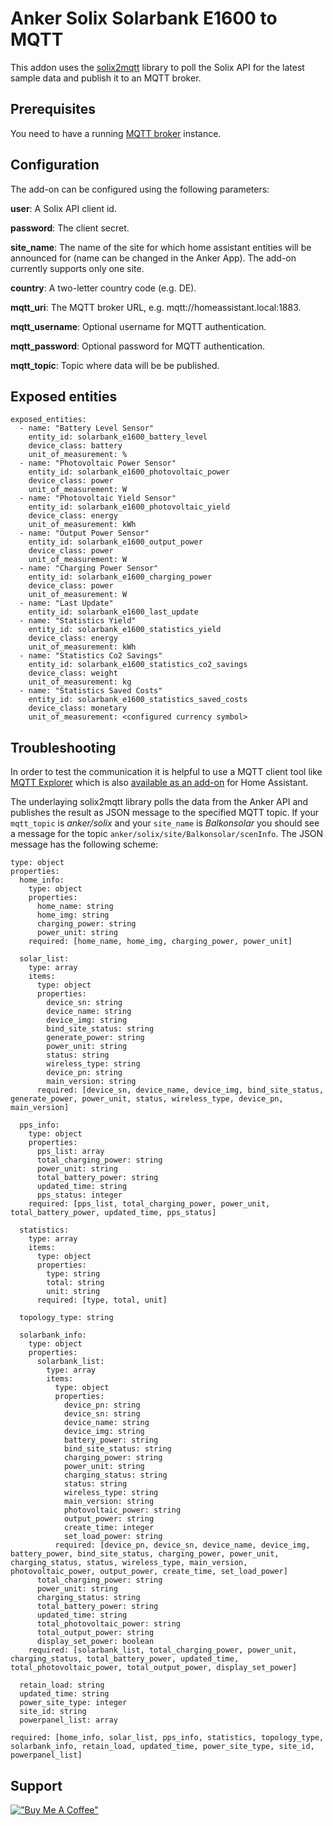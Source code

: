 # Anker Solix Solarbank E1600 to MQTT

This addon uses the [solix2mqtt](https://github.com/tomquist/solix2mqtt) library to poll the Solix API for the latest sample data and publish it to an MQTT broker.

## Prerequisites

You need to have a running [MQTT broker](https://github.com/home-assistant/addons/tree/master/mosquitto) instance.

## Configuration

The add-on can be configured using the following parameters:

__user__: A Solix API client id.

__password__: The client secret.

__site_name__: The name of the site for which home assistant entities will be announced for (name can be changed in the Anker App). The add-on currently supports only one site.

__country__: A two-letter country code (e.g. DE).

__mqtt_uri__: The MQTT broker URL, e.g. mqtt://homeassistant.local:1883.

__mqtt_username__: Optional username for MQTT authentication.

__mqtt_password__: Optional password for MQTT authentication.

__mqtt_topic__: Topic where data will be be published.

## Exposed entities
```
exposed_entities:
  - name: "Battery Level Sensor"
    entity_id: solarbank_e1600_battery_level
    device_class: battery
    unit_of_measurement: %
  - name: "Photovoltaic Power Sensor"
    entity_id: solarbank_e1600_photovoltaic_power
    device_class: power
    unit_of_measurement: W
  - name: "Photovoltaic Yield Sensor"
    entity_id: solarbank_e1600_photovoltaic_yield
    device_class: energy
    unit_of_measurement: kWh
  - name: "Output Power Sensor"
    entity_id: solarbank_e1600_output_power
    device_class: power
    unit_of_measurement: W
  - name: "Charging Power Sensor"
    entity_id: solarbank_e1600_charging_power
    device_class: power
    unit_of_measurement: W
  - name: "Last Update"
    entity_id: solarbank_e1600_last_update
  - name: "Statistics Yield"
    entity_id: solarbank_e1600_statistics_yield
    device_class: energy
    unit_of_measurement: kWh
  - name: "Statistics Co2 Savings"
    entity_id: solarbank_e1600_statistics_co2_savings
    device_class: weight
    unit_of_measurement: kg
  - name: "Statistics Saved Costs"
    entity_id: solarbank_e1600_statistics_saved_costs
    device_class: monetary
    unit_of_measurement: <configured currency symbol>
```

## Troubleshooting
In order to test the communication it is helpful to use a MQTT client tool like [MQTT Explorer](https://mqtt-explorer.com/) which is also [available as an add-on](https://github.com/home-assistant/addons/tree/master/mosquitto) for Home Assistant.

The underlaying solix2mqtt library polls the data from the Anker API and publishes the result as JSON message to the specified MQTT topic. If your `` mqtt_topic`` is _anker/solix_ and your ``site_name`` is _Balkonsolar_ you should see a message for the topic ```anker/solix/site/Balkonsolar/scenInfo```. The JSON message has the following scheme:

```
type: object
properties:
  home_info:
    type: object
    properties:
      home_name: string
      home_img: string
      charging_power: string
      power_unit: string
    required: [home_name, home_img, charging_power, power_unit]

  solar_list:
    type: array
    items:
      type: object
      properties:
        device_sn: string
        device_name: string
        device_img: string
        bind_site_status: string
        generate_power: string
        power_unit: string
        status: string
        wireless_type: string
        device_pn: string
        main_version: string
      required: [device_sn, device_name, device_img, bind_site_status, generate_power, power_unit, status, wireless_type, device_pn, main_version]

  pps_info:
    type: object
    properties:
      pps_list: array
      total_charging_power: string
      power_unit: string
      total_battery_power: string
      updated_time: string
      pps_status: integer
    required: [pps_list, total_charging_power, power_unit, total_battery_power, updated_time, pps_status]

  statistics:
    type: array
    items:
      type: object
      properties:
        type: string
        total: string
        unit: string
      required: [type, total, unit]

  topology_type: string

  solarbank_info:
    type: object
    properties:
      solarbank_list:
        type: array
        items:
          type: object
          properties:
            device_pn: string
            device_sn: string
            device_name: string
            device_img: string
            battery_power: string
            bind_site_status: string
            charging_power: string
            power_unit: string
            charging_status: string
            status: string
            wireless_type: string
            main_version: string
            photovoltaic_power: string
            output_power: string
            create_time: integer
            set_load_power: string
          required: [device_pn, device_sn, device_name, device_img, battery_power, bind_site_status, charging_power, power_unit, charging_status, status, wireless_type, main_version, photovoltaic_power, output_power, create_time, set_load_power]
      total_charging_power: string
      power_unit: string
      charging_status: string
      total_battery_power: string
      updated_time: string
      total_photovoltaic_power: string
      total_output_power: string
      display_set_power: boolean
    required: [solarbank_list, total_charging_power, power_unit, charging_status, total_battery_power, updated_time, total_photovoltaic_power, total_output_power, display_set_power]

  retain_load: string
  updated_time: string
  power_site_type: integer
  site_id: string
  powerpanel_list: array

required: [home_info, solar_list, pps_info, statistics, topology_type, solarbank_info, retain_load, updated_time, power_site_type, site_id, powerpanel_list]

```

<!-- ```
site_list:
  - site_id: string
    site_name: string
    site_img: string
    device_type_list:
      - integer
      - integer
    ms_type: integer
    power_site_type: integer
    is_allow_delete: boolean

solar_list:
  - device_sn: string
    device_name: string
    device_img: string
    bind_site_status: string
    generate_power: string
    power_unit: string
    status: string
    wireless_type: string
    device_pn: string
    main_version: string

pps_list: []

solarbank_list:
  - device_pn: string
    device_sn: string
    device_name: string
    device_img: string
    battery_power: string
    bind_site_status: string
    charging_power: string
    power_unit: string
    charging_status: string
    status: string
    wireless_type: string
    main_version: string
    photovoltaic_power: string
    output_power: string
    create_time: integer
    set_load_power: string

powerpanel_list: []
``` -->


## Support
[!["Buy Me A Coffee"](https://www.buymeacoffee.com/assets/img/custom_images/orange_img.png)](https://www.buymeacoffee.com/markusmauch)
